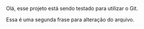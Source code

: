 Olá, esse projeto está sendo testado para utilizar o Git.

Essa é uma segunda frase para alteração do arquivo.